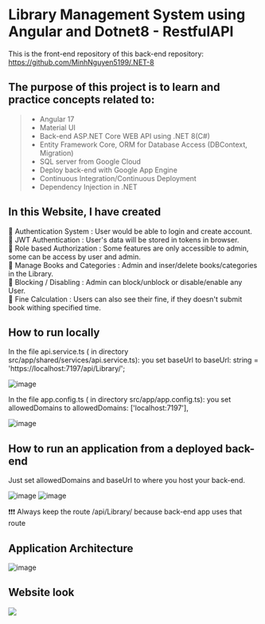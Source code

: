 # Library Management System using Angular and Dotnet8 - RestfulAPI

This is the front-end repository of this back-end repository: https://github.com/MinhNguyen5199/.NET-8 

## The purpose of this project is to learn and practice concepts related to:
> - Angular 17
> - Material UI
> - Back-end ASP.NET Core WEB API using .NET 8(C#)
> - Entity Framework Core, ORM for Database Access (DBContext, Migration)
> - SQL server from Google Cloud
> - Deploy back-end with Google App Engine
> - Continuous Integration/Continuous Deployment
> - Dependency Injection in .NET

## In this Website, I have created 
🔑 Authentication System : User would be able to login and create account.<br>
🔑 JWT Authentication : User's data will be stored in tokens in browser.<br>
🔑 Role based Authorization : Some features are only accessible to admin, some can be access by user and admin.<br>
🔑 Manage Books and Categories : Admin and inser/delete books/categories in the Library.<br>
🔑 Blocking / Disabling : Admin can block/unblock or disable/enable any User.<br>
🔑 Fine Calculation : Users can also see their fine, if they doesn't submit book withing specified time.<br>

## How to run locally

In the file api.service.ts ( in directory src/app/shared/services/api.service.ts): you set baseUrl to baseUrl: string = 'https://localhost:7197/api/Library/';

![image](https://github.com/MinhNguyen5199/AngularApp/assets/86221335/49ed9049-4eeb-4b6e-9eb4-8f3c2fbd9f1f)

In the file app.config.ts ( in directory src/app/app.config.ts): you set allowedDomains to allowedDomains: ['localhost:7197'],

![image](https://github.com/MinhNguyen5199/AngularApp/assets/86221335/ec6efc70-f072-4beb-b59f-88008c349ac3)

## How to run an application from a deployed back-end

Just set allowedDomains and baseUrl to where you host your back-end.

![image](https://github.com/MinhNguyen5199/AngularApp/assets/86221335/96d439ec-e7e0-47f4-8924-1cf26608115d)
![image](https://github.com/MinhNguyen5199/AngularApp/assets/86221335/bf912939-ba3f-4633-b3a2-f6fece9c6183)

❗❗❗ Always keep the route /api/Library/ because back-end app uses that route

## Application Architecture

![image](https://github.com/MinhNguyen5199/AngularApp/assets/86221335/47c8a765-6925-4e2b-aca2-ecd67068c006)

## Website look

<img src="https://s2.ezgif.com/tmp/ezgif-2-c4b37de34f.gif"/>




